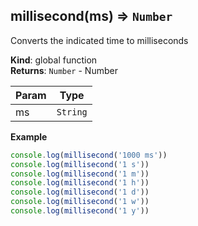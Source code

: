<a name="millisecond"></a>

## millisecond(ms) ⇒ <code>Number</code>
Converts the indicated time to milliseconds

**Kind**: global function  
**Returns**: <code>Number</code> - Number  

| Param | Type |
| --- | --- |
| ms | <code>String</code> | 

**Example**  
```js
console.log(millisecond('1000 ms'))console.log(millisecond('1 s'))console.log(millisecond('1 m'))console.log(millisecond('1 h'))console.log(millisecond('1 d'))console.log(millisecond('1 w'))console.log(millisecond('1 y'))
```
